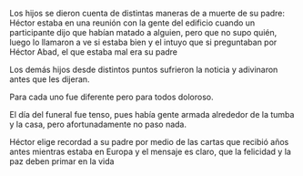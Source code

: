 Los hijos se dieron cuenta de distintas maneras de a muerte de su padre: Héctor estaba en una reunión con la gente del edificio cuando un participante dijo que habían matado a alguien, pero que no supo quién, luego lo llamaron a ve si estaba bien y el intuyo que si preguntaban por Héctor Abad, el que estaba mal era su padre 

Los demás hijos desde distintos puntos sufrieron la noticia y adivinaron antes que les dijeran.

Para cada uno fue diferente pero para todos doloroso.

El día del funeral fue tenso, pues había gente armada alrededor de la tumba y la casa, pero afortunadamente no paso nada.

Héctor elige recordad a su padre por medio de las cartas que recibió años antes mientras estaba en Europa y el mensaje es claro, que la felicidad y la paz deben primar en la vida
